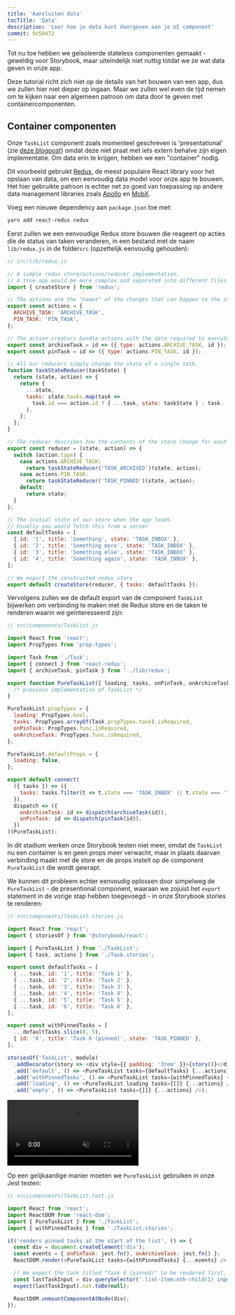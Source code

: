 ```yaml
---
title: 'Aansluiten data'
tocTitle: 'Data'
description: 'Leer hoe je data kunt doorgeven aan je UI component'
commit: 9c50472
---
```


Tot nu toe hebben we geïsoleerde stateless componenten gemaakt - geweldig voor Storybook, maar uiteindelijk niet nuttig totdat we ze wat data geven in onze app.

Deze tutorial richt zich niet op de details van het bouwen van een app, dus we zullen hier niet dieper op ingaan. Maar we zullen wel even de tijd nemen om te kijken naar een algemeen patroon om data door te geven met containercomponenten.

## Container componenten

Onze `TaskList` component zoals momenteel geschreven is 'presentational' (zie [deze blogpost](https://medium.com/@dan_abramov/smart-and-dumb-components-7ca2f9a7c7d0)) omdat deze niet praat met iets extern behalve zijn eigen implementatie. Om data erin te krijgen, hebben we een "container" nodig.

Dit voorbeeld gebruikt [Redux](https://redux.js.org/), de meest populaire React library voor het opslaan van data, om een eenvoudig data model voor onze app te bouwen. Het hier gebruikte patroon is echter net zo goed van toepassing op andere data management libraries zoals [Apollo](https://www.apollographql.com/client/) en [MobX](https://mobx.js.org/).

Voeg een nieuwe dependency aan `package.json` toe met:

```bash
yarn add react-redux redux
```

Eerst zullen we een eenvoudige Redux store bouwen die reageert op acties die de status van taken veranderen, in een bestand met de naam `lib/redux.js` in de folder`src` (opzettelijk eenvoudig gehouden):

```javascript
// src/lib/redux.js

// A simple redux store/actions/reducer implementation.
// A true app would be more complex and separated into different files.
import { createStore } from 'redux';

// The actions are the "names" of the changes that can happen to the store
export const actions = {
  ARCHIVE_TASK: 'ARCHIVE_TASK',
  PIN_TASK: 'PIN_TASK',
};

// The action creators bundle actions with the data required to execute them
export const archiveTask = id => ({ type: actions.ARCHIVE_TASK, id });
export const pinTask = id => ({ type: actions.PIN_TASK, id });

// All our reducers simply change the state of a single task.
function taskStateReducer(taskState) {
  return (state, action) => {
    return {
      ...state,
      tasks: state.tasks.map(task =>
        task.id === action.id ? { ...task, state: taskState } : task
      ),
    };
  };
}

// The reducer describes how the contents of the store change for each action
export const reducer = (state, action) => {
  switch (action.type) {
    case actions.ARCHIVE_TASK:
      return taskStateReducer('TASK_ARCHIVED')(state, action);
    case actions.PIN_TASK:
      return taskStateReducer('TASK_PINNED')(state, action);
    default:
      return state;
  }
};

// The initial state of our store when the app loads.
// Usually you would fetch this from a server
const defaultTasks = [
  { id: '1', title: 'Something', state: 'TASK_INBOX' },
  { id: '2', title: 'Something more', state: 'TASK_INBOX' },
  { id: '3', title: 'Something else', state: 'TASK_INBOX' },
  { id: '4', title: 'Something again', state: 'TASK_INBOX' },
];

// We export the constructed redux store
export default createStore(reducer, { tasks: defaultTasks });
```

Vervolgens zullen we de default export van de component `TaskList` bijwerken om verbinding te maken met de Redux store en de taken te renderen waarin we geïnteresseerd zijn:

```javascript
// src/components/TaskList.js

import React from 'react';
import PropTypes from 'prop-types';

import Task from './Task';
import { connect } from 'react-redux';
import { archiveTask, pinTask } from '../lib/redux';

export function PureTaskList({ loading, tasks, onPinTask, onArchiveTask }) {
  /* previous implementation of TaskList */
}

PureTaskList.propTypes = {
  loading: PropTypes.bool,
  tasks: PropTypes.arrayOf(Task.propTypes.task).isRequired,
  onPinTask: PropTypes.func.isRequired,
  onArchiveTask: PropTypes.func.isRequired,
};

PureTaskList.defaultProps = {
  loading: false,
};

export default connect(
  ({ tasks }) => ({
    tasks: tasks.filter(t => t.state === 'TASK_INBOX' || t.state === 'TASK_PINNED'),
  }),
  dispatch => ({
    onArchiveTask: id => dispatch(archiveTask(id)),
    onPinTask: id => dispatch(pinTask(id)),
  })
)(PureTaskList);
```

In dit stadium werken onze Storybook testen niet meer, omdat de `TaskList` nu een container is en geen props meer verwacht, maar in plaats daarvan verbinding maakt met de store en de props instelt op de component `PureTaskList` die wordt gewrapt.

We kunnen dit probleem echter eenvoudig oplossen door simpelweg de `PureTaskList` - de presentional component, waaraan we zojuist het `export` statement in de vorige stap hebben toegevoegd - in onze Storybook stories te renderen:

```javascript
// src/components/TaskList.stories.js

import React from 'react';
import { storiesOf } from '@storybook/react';

import { PureTaskList } from './TaskList';
import { task, actions } from './Task.stories';

export const defaultTasks = [
  { ...task, id: '1', title: 'Task 1' },
  { ...task, id: '2', title: 'Task 2' },
  { ...task, id: '3', title: 'Task 3' },
  { ...task, id: '4', title: 'Task 4' },
  { ...task, id: '5', title: 'Task 5' },
  { ...task, id: '6', title: 'Task 6' },
];

export const withPinnedTasks = [
  ...defaultTasks.slice(0, 5),
  { id: '6', title: 'Task 6 (pinned)', state: 'TASK_PINNED' },
];

storiesOf('TaskList', module)
  .addDecorator(story => <div style={{ padding: '3rem' }}>{story()}</div>)
  .add('default', () => <PureTaskList tasks={defaultTasks} {...actions} />)
  .add('withPinnedTasks', () => <PureTaskList tasks={withPinnedTasks} {...actions} />)
  .add('loading', () => <PureTaskList loading tasks={[]} {...actions} />)
  .add('empty', () => <PureTaskList tasks={[]} {...actions} />);
```

<video autoPlay muted playsInline loop>
  <source
    src="/intro-to-storybook/finished-tasklist-states.mp4"
    type="video/mp4"
  />
</video>

Op een gelijkaardige manier moeten we `PureTaskList` gebruiken in onze Jest testen:

```js
// src/components/TaskList.test.js

import React from 'react';
import ReactDOM from 'react-dom';
import { PureTaskList } from './TaskList';
import { withPinnedTasks } from './TaskList.stories';

it('renders pinned tasks at the start of the list', () => {
  const div = document.createElement('div');
  const events = { onPinTask: jest.fn(), onArchiveTask: jest.fn() };
  ReactDOM.render(<PureTaskList tasks={withPinnedTasks} {...events} />, div);

  // We expect the task titled "Task 6 (pinned)" to be rendered first, not at the end
  const lastTaskInput = div.querySelector('.list-item:nth-child(1) input[value="Task 6 (pinned)"]');
  expect(lastTaskInput).not.toBe(null);

  ReactDOM.unmountComponentAtNode(div);
});
```

